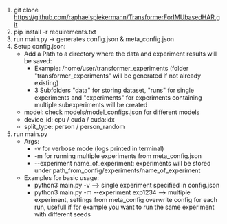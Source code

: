 1) git clone https://github.com/raphaelspiekermann/TransformerForIMUbasedHAR.git
2) pip install -r requirements.txt
3) run main.py -> generates config.json & meta_config.json  
4) Setup config.json: 
    - Add a Path to a directory where the data and experiment results will be saved:
        - Example: /home/user/transformer_experiments (folder "transformer_experiments" will be generated if not already existing)
        - 3 Subfolders "data" for storing dataset, "runs" for single experiments and "experiments" for experiments containing multiple subexperiments will be created
    - model: check models/model_configs.json for different models
    - device_id: cpu / cuda / cuda:idx
    - split_type: person / person_random
5) run main.py 
    - Args:
        - -v for verbose mode (logs printed in terminal)
        - -m for running multiple experiments from meta_config.json
        - --experiment name_of_experiment: experiments will be stored under path_from_config/experiments/name_of_experiment
    - Examples for basic usage:
        - python3 main.py -v                        --> single experiment specified in config.json
        - python3 main.py -m --experiment exp1234   --> multiple experiment, settings from meta_config overwrite config for each run, usefull if for example you want to run the same experiment with different seeds          
